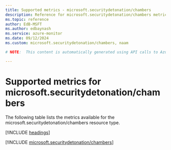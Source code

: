 ```yaml
---
title: Supported metrics - microsoft.securitydetonation/chambers
description: Reference for microsoft.securitydetonation/chambers metrics in Azure Monitor.
ms.topic: reference
author: EdB-MSFT
ms.author: edbaynash
ms.service: azure-monitor
ms.date: 09/12/2024
ms.custom: microsoft.securitydetonation/chambers, naam

# NOTE:  This content is automatically generated using API calls to Azure. Any edits made on these files will be overwritten in the next run of the script. 

---
```


  
# Supported metrics for microsoft.securitydetonation/chambers
  
The following table lists the metrics available for the microsoft.securitydetonation/chambers resource type.  
  
  
[!INCLUDE [headings](~/reusable-content/ce-skilling/azure/includes/azure-monitor/reference/metrics/metrics-headings.md)]  
  
 

[!INCLUDE [microsoft.securitydetonation/chambers](~/reusable-content/ce-skilling/azure/includes/azure-monitor/reference/metrics/microsoft-securitydetonation-chambers-metrics-include.md)]  

